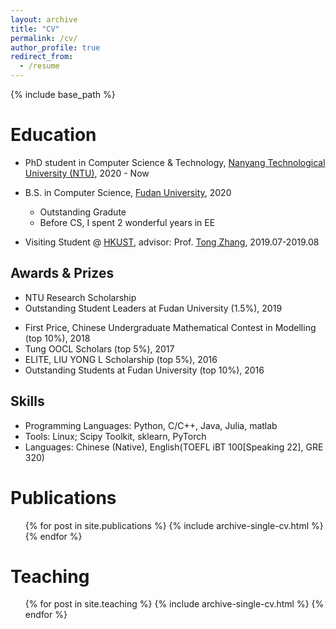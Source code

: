 ```yaml
---
layout: archive
title: "CV"
permalink: /cv/
author_profile: true
redirect_from:
  - /resume
---
```


{% include base_path %}


# Education

- PhD student in Computer Science & Technology, [Nanyang Technological University (NTU)](https://www.ntu.edu.sg/Pages/home.aspx), 2020 - Now

- B.S. in Computer Science, [Fudan University](https://www.fudan.edu.cn/en/), 2020
    - Outstanding Gradute
    - Before CS, I spent 2 wonderful years in EE

- Visiting Student @ [HKUST](https://www.ust.hk/), advisor: Prof. [Tong Zhang](http://tongzhang-ml.org/), 2019.07-2019.08


## Awards & Prizes

- NTU Research Scholarship
- Outstanding Student Leaders at Fudan University (1.5%), 2019
<!-- - Second Prize of the Scholarship for Outstanding Students (top 10%), 2019 -->
- First Price, Chinese Undergraduate Mathematical Contest in Modelling (top 10%), 2018
- Tung OOCL Scholars (top 5%), 2017
- ELITE, LIU YONG L Scholarship (top 5%), 2016
- Outstanding Students at Fudan University (top 10%), 2016


## Skills
- Programming Languages: Python, C/C++, Java, Julia, matlab
- Tools: Linux; Scipy Toolkit, sklearn, PyTorch
- Languages: Chinese (Native), English(TOEFL iBT 100[Speaking 22], GRE 320)


Publications
======
  <ul>{% for post in site.publications %}
    {% include archive-single-cv.html %}
  {% endfor %}</ul>

<!--   
Talks
======
  <ul>{% for post in site.talks %}
    {% include archive-single-talk-cv.html %}
  {% endfor %}</ul>
-->
  
Teaching
======
  <ul>{% for post in site.teaching %}
    {% include archive-single-cv.html %}
  {% endfor %}</ul> 
  

<!-- ## Misc Experience
- Teaching assistant of Introduction to Computer System course (Fall 2018) at Fudan.
- Attended several competitions in CS, Math Modeling and Finance, as the team leader.
- Led a group to develop an APP for learning ancient Chinese literature.
- Given lectures to a minority middle school students, who are said to be addicted to computer. -->


